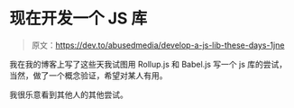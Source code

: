 # 现在开发一个 JS 库

> 原文：<https://dev.to/abusedmedia/develop-a-js-lib-these-days-1jne>

我在我的博客上写了这些天我试图用 Rollup.js 和 Babel.js 写一个 js 库的尝试，当然，做了一个概念验证，希望对某人有用。

我很乐意看到其他人的其他尝试。